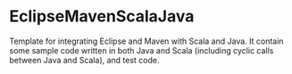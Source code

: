 EclipseMavenScalaJava
=====================

Template for integrating Eclipse and Maven with Scala and Java.
It contain some sample code written in both Java and Scala (including cyclic calls between Java and Scala), and test code.

